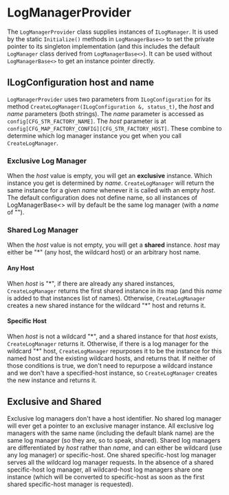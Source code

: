 # LogManagerProvider
The ```LogManagerProvider``` class supplies instances of ```ILogManager```. It is used by the static ```Initialize()``` methods in ```LogManagerBase<>``` to set the private pointer to its singleton implementation (and this includes the default ```LogManager``` class derived from ```LogManagerBase<>```). It can be used without ```LogManagerBase<>``` to get an instance pointer directly.
## ILogConfiguration host and name
```LogManagerProvider``` uses two parameters from ```ILogConfiguration``` for its method ```CreateLogManager(ILogConfiguration &, status_t)```, the *host* and *name* parameters (both strings). The *name* parameter is accessed as ```config[CFG_STR_FACTORY_NAME]```. The *host* parameter is at ```config[CFG_MAP_FACTORY_CONFIG][CFG_STR_FACTORY_HOST]```. These combine to determine which log manager instance you get when you call ```CreateLogManager```.
### Exclusive Log Manager
When the *host* value is empty, you will get an **exclusive** instance. Which instance you get is determined by *name*. ```CreateLogManager``` will return the same instance for a given *name* whenever it is called with an empty *host*. The default configuration does not define name, so all instances of LogManagerBase<> will by default be the same log manager (with a *name* of "").
### Shared Log Manager
When the *host* value is not empty, you will get a **shared** instance. *host* may either be "\*" (any host, the wildcard host) or an arbitrary host name.
#### Any Host
When *host* is "\*", if there are already any shared instances, ```CreateLogManager``` returns the first shared instance in its map (and this *name* is added to that instances list of names).
Otherwise, ```CreateLogManager``` creates a new shared instance for the wildcard "\*" host and returns it.
#### Specific Host
When *host* is not a wildcard "\*", and a shared instance for that *host* exists, ```CreateLogManager``` returns it. Otherwise, if there is a log manager for the wildcard "\*" host, ```CreateLogManager``` repurposes it to be the instance for this named host and the existing wildcard hosts, and returns that. If neither of those conditions is true, we don't need to repurpose a wildcard instance and we don't have a specified-host instance, so ```CreateLogManager``` creates the new instance and returns it.
## Exclusive and Shared
Exclusive log managers don't have a host identifier. No shared log manager will ever get a pointer to an exclusive manager instance. All exclusive log managers with the same name (including the default blank name) are the same log manager (so they are, so to speak, shared). Shared log managers are differentiated by *host* rather than *name*, and can either be wildcard (use any log manager) or specific-host. One shared specific-host log manager serves all the wildcard log manager requests. In the absence of a shared specific-host log manager, all wildcard-host log managers share one instance (which will be
converted to specific-host as soon as the first shared specific-host manager is requested).